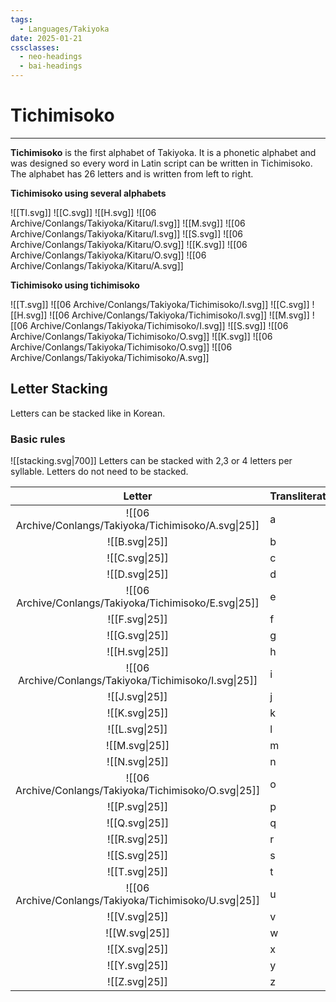 ```yaml
---
tags:
  - Languages/Takiyoka
date: 2025-01-21
cssclasses:
  - neo-headings
  - bai-headings
---
```

# Tichimisoko

***
**Tichimisoko** is the first alphabet of Takiyoka. It is a phonetic alphabet and was designed so every word in Latin script can be written in Tichimisoko. The alphabet has 26 letters and is written from left to right.

**Tichimisoko using several alphabets**

![[TI.svg]] ![[C.svg]] ![[H.svg]] ![[06 Archive/Conlangs/Takiyoka/Kitaru/I.svg]] ![[M.svg]] ![[06 Archive/Conlangs/Takiyoka/Kitaru/I.svg]] ![[S.svg]] ![[06 Archive/Conlangs/Takiyoka/Kitaru/O.svg]] ![[K.svg]] ![[06 Archive/Conlangs/Takiyoka/Kitaru/O.svg]] ![[06 Archive/Conlangs/Takiyoka/Kitaru/A.svg]]

**Tichimisoko using tichimisoko**

![[T.svg]] ![[06 Archive/Conlangs/Takiyoka/Tichimisoko/I.svg]] ![[C.svg]] ![[H.svg]] ![[06 Archive/Conlangs/Takiyoka/Tichimisoko/I.svg]] ![[M.svg]] ![[06 Archive/Conlangs/Takiyoka/Tichimisoko/I.svg]] ![[S.svg]] ![[06 Archive/Conlangs/Takiyoka/Tichimisoko/O.svg]] ![[K.svg]] ![[06 Archive/Conlangs/Takiyoka/Tichimisoko/O.svg]] ![[06 Archive/Conlangs/Takiyoka/Tichimisoko/A.svg]]
## Letter Stacking
Letters can be stacked like in Korean.

### Basic rules
![[stacking.svg|700]]
Letters can be stacked with 2,3 or 4 letters per syllable. Letters do not need to be stacked.

|                             Letter                              | Transliteration |
| :-------------------------------------------------------------: | --------------- |
| ![[06 Archive/Conlangs/Takiyoka/Tichimisoko/A.svg\|25]] | a               |
|                         ![[B.svg\|25]]                          | b               |
|                         ![[C.svg\|25]]                          | c               |
|                         ![[D.svg\|25]]                          | d               |
| ![[06 Archive/Conlangs/Takiyoka/Tichimisoko/E.svg\|25]] | e               |
|                         ![[F.svg\|25]]                          | f               |
|                         ![[G.svg\|25]]                          | g               |
|                         ![[H.svg\|25]]                          | h               |
| ![[06 Archive/Conlangs/Takiyoka/Tichimisoko/I.svg\|25]] | i               |
|                         ![[J.svg\|25]]                          | j               |
|                         ![[K.svg\|25]]                          | k               |
|                         ![[L.svg\|25]]                          | l               |
|                         ![[M.svg\|25]]                          | m               |
|                         ![[N.svg\|25]]                          | n               |
| ![[06 Archive/Conlangs/Takiyoka/Tichimisoko/O.svg\|25]] | o               |
|                         ![[P.svg\|25]]                          | p               |
|                         ![[Q.svg\|25]]                          | q               |
|                         ![[R.svg\|25]]                          | r               |
|                         ![[S.svg\|25]]                          | s               |
|                         ![[T.svg\|25]]                          | t               |
| ![[06 Archive/Conlangs/Takiyoka/Tichimisoko/U.svg\|25]] | u               |
|                         ![[V.svg\|25]]                          | v               |
|                         ![[W.svg\|25]]                          | w               |
|                         ![[X.svg\|25]]                          | x               |
|                         ![[Y.svg\|25]]                          | y               |
|                         ![[Z.svg\|25]]                          | z               |
